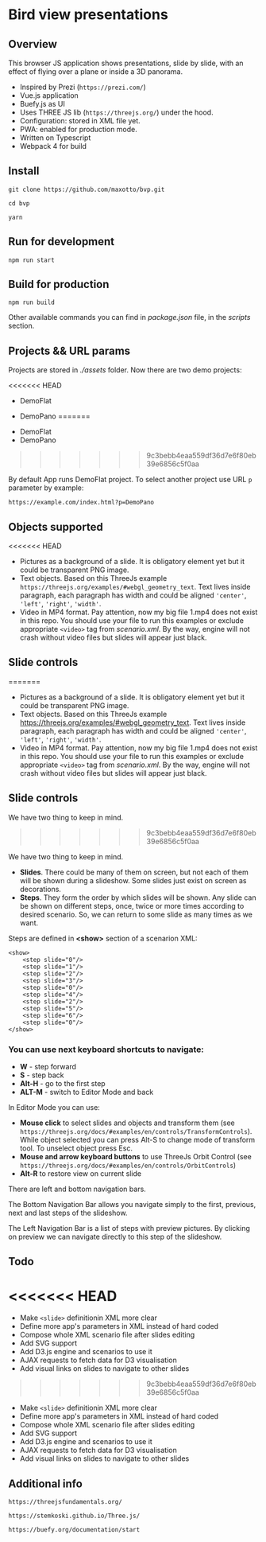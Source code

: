 # Bird view presentations

## Overview

This browser JS application shows presentations, slide by slide, with an effect of flying over a plane or inside a 3D panorama.

- Inspired by Prezi (`https://prezi.com/`)
- Vue.js application
- Buefy.js as UI
- Uses THREE JS lib (`https://threejs.org/`) under the hood.
- Configuration: stored in XML file yet.
- PWA: enabled for production mode.
- Written on Typescript
- Webpack 4 for build

## Install

`git clone https://github.com/maxotto/bvp.git`

`cd bvp`

`yarn`

## Run for development

`npm run start`

## Build for production

`npm run build`

Other available commands you can find in _package.json_ file, in the _scripts_ section.

## Projects && URL params

Projects are stored in _./assets_ folder. Now there are two demo projects:

<<<<<<< HEAD
- DemoFlat

- DemoPano
=======
* DemoFlat
* DemoPano 
>>>>>>> 9c3bebb4eaa559df36d7e6f80eb39e6856c5f0aa

By default App runs DemoFlat project. To select another project use URL `p` parameter by example:

`https://example.com/index.html?p=DemoPano`

## Objects supported

<<<<<<< HEAD
- Pictures as a background of a slide. It is obligatory element yet but it could be transparent PNG image.
- Text objects. Based on this ThreeJs example `https://threejs.org/examples/#webgl_geometry_text`. Text lives inside paragraph, each paragraph has width and could be aligned `'center'`, `'left'`, `'right'`, `'width'`.
- Video in MP4 format. Pay attention, now my big file 1.mp4 does not exist in this repo. You should use your file to run this examples or exclude appropriate `<video>` tag from _scenario.xml_. By the way, engine will not crash without video files but slides will appear just black.

## Slide controls
=======
* Pictures as a background of a slide. It is obligatory element yet but it could be transparent PNG image.
* Text objects. Based on this ThreeJs example https://threejs.org/examples/#webgl_geometry_text. Text lives inside paragraph, each paragraph has width and could be aligned `'center'`, `'left'`, `'right'`, `'width'`.
* Video in MP4 format. Pay attention, now my big file 1.mp4 does not exist in this repo. You should use your file to run this examples or exclude appropriate `<video>` tag from _scenario.xml_. By the way, engine will not crash without video files but slides will appear just black.  

## Slide controls

We have two thing to keep in mind. 
>>>>>>> 9c3bebb4eaa559df36d7e6f80eb39e6856c5f0aa

We have two thing to keep in mind.

- **Slides**. There could be many of them on screen, but not each of them will be shown during a slideshow. Some slides just exist on screen as decorations.
- **Steps**. They form the order by which slides will be shown. Any slide can be shown on different steps, once, twice or more times according to desired scenario. So, we can return to some slide as many times as we want.

Steps are defined in **<**show**>** section of a scenarion XML:

```
<show>
    <step slide="0"/>
    <step slide="1"/>
    <step slide="2"/>
    <step slide="3"/>
    <step slide="0"/>
    <step slide="4"/>
    <step slide="2"/>
    <step slide="5"/>
    <step slide="6"/>
    <step slide="0"/>
</show>

```

### You can use next keyboard shortcuts to navigate:

- **W** - step forward
- **S** - step back
- **Alt-H** - go to the first step
- **ALT-M** - switch to Editor Mode and back

In Editor Mode you can use:

- **Mouse click** to select slides and objects and transform them (see `https://threejs.org/docs/#examples/en/controls/TransformControls`). While object selected you can press Alt-S to change mode of transform tool. To unselect object press Esc.
- **Mouse and arrow keyboard buttons** to use ThreeJs Orbit Control (see `https://threejs.org/docs/#examples/en/controls/OrbitControls`)
- **Alt-R** to restore view on current slide

There are left and bottom navigation bars.

The Bottom Navigation Bar allows you navigate simply to the first, previous, next and last steps of the slideshow.

The Left Navigation Bar is a list of steps with preview pictures. By clicking on preview we can navigate directly to this step of the slideshow.

## Todo
<<<<<<< HEAD
=======

* Make `<slide>` definitionin XML more clear
* Define more app's parameters in XML instead of hard coded
* Compose whole XML scenario file after slides editing
* Add SVG support
* Add D3.js engine and scenarios to use it
* AJAX requests to fetch data for D3 visualisation 
* Add visual links on slides to navigate to other slides
>>>>>>> 9c3bebb4eaa559df36d7e6f80eb39e6856c5f0aa

- Make `<slide>` definitionin XML more clear
- Define more app's parameters in XML instead of hard coded
- Compose whole XML scenario file after slides editing
- Add SVG support
- Add D3.js engine and scenarios to use it
- AJAX requests to fetch data for D3 visualisation
- Add visual links on slides to navigate to other slides

## Additional info

`https://threejsfundamentals.org/`

`https://stemkoski.github.io/Three.js/`

`https://buefy.org/documentation/start`
